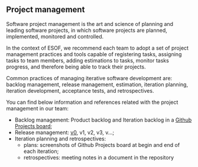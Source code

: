 
## Project management
Software project management is the art and science of planning and leading software projects, in which software projects are planned, implemented, monitored and controlled.

In the context of ESOF, we recommend each team to adopt a set of project management practices and tools capable of registering tasks, assigning tasks to team members, adding estimations to tasks, monitor tasks progress, and therefore being able to track their projects.

Common practices of managing iterative software development are: backlog management, release management, estimation, iteration planning, iteration development, acceptance tests, and retrospectives.

You can find below information and references related with the project management in our team: 

* Backlog management: Product backlog and Iteration backlog in a [Github Projects board](https://github.com/orgs/FEUP-LEIC-ES-2022-23/projects/15);
* Release management: [v0](https://github.com/FEUP-LEIC-ES-2022-23/2LEIC04T5/releases/tag/iteration-0), v1, v2, v3, v...;
* Iteration planning and retrospectives: 
  * plans: screenshots of Github Projects board at begin and end of each iteration;
  * retrospectives: meeting notes in a document in the repository
